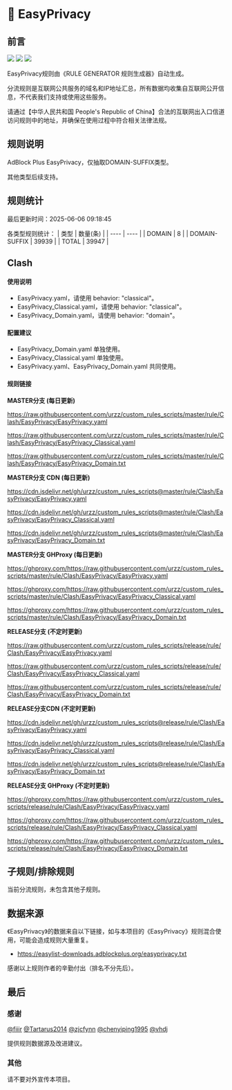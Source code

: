 # 🧸 EasyPrivacy

## 前言

![](https://shields.io/badge/-移除重复规则-ff69b4) ![](https://shields.io/badge/-DOMAIN与DOMAIN--SUFFIX合并-green) ![](https://shields.io/badge/-DOMAIN--SUFFIX间合并-critical) 

EasyPrivacy规则由《RULE GENERATOR 规则生成器》自动生成。

分流规则是互联网公共服务的域名和IP地址汇总，所有数据均收集自互联网公开信息，不代表我们支持或使用这些服务。

请通过【中华人民共和国 People's Republic of China】合法的互联网出入口信道访问规则中的地址，并确保在使用过程中符合相关法律法规。

## 规则说明
AdBlock Plus EasyPrivacy，仅抽取DOMAIN-SUFFIX类型。

其他类型后续支持。

## 规则统计

最后更新时间：2025-06-06 09:18:45

各类型规则统计：
| 类型 | 数量(条)  | 
| ---- | ----  |
| DOMAIN | 8  | 
| DOMAIN-SUFFIX | 39939  | 
| TOTAL | 39947  | 


## Clash 

#### 使用说明
- EasyPrivacy.yaml，请使用 behavior: "classical"。
- EasyPrivacy_Classical.yaml，请使用 behavior: "classical"。
- EasyPrivacy_Domain.yaml，请使用 behavior: "domain"。

#### 配置建议
- EasyPrivacy_Domain.yaml 单独使用。
- EasyPrivacy_Classical.yaml 单独使用。
- EasyPrivacy.yaml、EasyPrivacy_Domain.yaml 共同使用。

#### 规则链接
**MASTER分支 (每日更新)**

https://raw.githubusercontent.com/urzz/custom_rules_scripts/master/rule/Clash/EasyPrivacy/EasyPrivacy.yaml

https://raw.githubusercontent.com/urzz/custom_rules_scripts/master/rule/Clash/EasyPrivacy/EasyPrivacy_Classical.yaml

https://raw.githubusercontent.com/urzz/custom_rules_scripts/master/rule/Clash/EasyPrivacy/EasyPrivacy_Domain.txt

**MASTER分支 CDN (每日更新)**

https://cdn.jsdelivr.net/gh/urzz/custom_rules_scripts@master/rule/Clash/EasyPrivacy/EasyPrivacy.yaml

https://cdn.jsdelivr.net/gh/urzz/custom_rules_scripts@master/rule/Clash/EasyPrivacy/EasyPrivacy_Classical.yaml

https://cdn.jsdelivr.net/gh/urzz/custom_rules_scripts@master/rule/Clash/EasyPrivacy/EasyPrivacy_Domain.txt

**MASTER分支 GHProxy (每日更新)**

https://ghproxy.com/https://raw.githubusercontent.com/urzz/custom_rules_scripts/master/rule/Clash/EasyPrivacy/EasyPrivacy.yaml

https://ghproxy.com/https://raw.githubusercontent.com/urzz/custom_rules_scripts/master/rule/Clash/EasyPrivacy/EasyPrivacy_Classical.yaml

https://ghproxy.com/https://raw.githubusercontent.com/urzz/custom_rules_scripts/master/rule/Clash/EasyPrivacy/EasyPrivacy_Domain.txt

**RELEASE分支 (不定时更新)**

https://raw.githubusercontent.com/urzz/custom_rules_scripts/release/rule/Clash/EasyPrivacy/EasyPrivacy.yaml

https://raw.githubusercontent.com/urzz/custom_rules_scripts/release/rule/Clash/EasyPrivacy/EasyPrivacy_Classical.yaml

https://raw.githubusercontent.com/urzz/custom_rules_scripts/release/rule/Clash/EasyPrivacy/EasyPrivacy_Domain.txt

**RELEASE分支CDN (不定时更新)**

https://cdn.jsdelivr.net/gh/urzz/custom_rules_scripts@release/rule/Clash/EasyPrivacy/EasyPrivacy.yaml

https://cdn.jsdelivr.net/gh/urzz/custom_rules_scripts@release/rule/Clash/EasyPrivacy/EasyPrivacy_Classical.yaml

https://cdn.jsdelivr.net/gh/urzz/custom_rules_scripts@release/rule/Clash/EasyPrivacy/EasyPrivacy_Domain.txt

**RELEASE分支 GHProxy (不定时更新)**

https://ghproxy.com/https://raw.githubusercontent.com/urzz/custom_rules_scripts/release/rule/Clash/EasyPrivacy/EasyPrivacy.yaml

https://ghproxy.com/https://raw.githubusercontent.com/urzz/custom_rules_scripts/release/rule/Clash/EasyPrivacy/EasyPrivacy_Classical.yaml

https://ghproxy.com/https://raw.githubusercontent.com/urzz/custom_rules_scripts/release/rule/Clash/EasyPrivacy/EasyPrivacy_Domain.txt

## 子规则/排除规则


当前分流规则，未包含其他子规则。

## 数据来源

《EasyPrivacy》的数据来自以下链接，如与本项目的《EasyPrivacy》规则混合使用，可能会造成规则大量重复。

- https://easylist-downloads.adblockplus.org/easyprivacy.txt


感谢以上规则作者的辛勤付出（排名不分先后）。

## 最后

### 感谢

[@fiiir](https://github.com/fiiir) [@Tartarus2014](https://github.com/Tartarus2014) [@zjcfynn](https://github.com/zjcfynn) [@chenyiping1995](https://github.com/chenyiping1995) [@vhdj](https://github.com/vhdj)

提供规则数据源及改进建议。

### 其他

请不要对外宣传本项目。